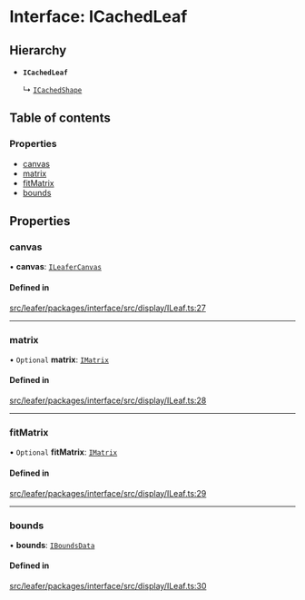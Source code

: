 # Interface: ICachedLeaf

## Hierarchy

- **`ICachedLeaf`**

  ↳ [`ICachedShape`](ICachedShape.md)

## Table of contents

### Properties

- [canvas](ICachedLeaf.md#canvas)
- [matrix](ICachedLeaf.md#matrix)
- [fitMatrix](ICachedLeaf.md#fitmatrix)
- [bounds](ICachedLeaf.md#bounds)

## Properties

### canvas

• **canvas**: [`ILeaferCanvas`](ILeaferCanvas.md)

#### Defined in

[src/leafer/packages/interface/src/display/ILeaf.ts:27](https://github.com/leaferjs/leafer/blob/ddf9650d989917c451947b101193d83f38b9fdcf/packages/interface/src/display/ILeaf.ts#L27)

___

### matrix

• `Optional` **matrix**: [`IMatrix`](IMatrix.md)

#### Defined in

[src/leafer/packages/interface/src/display/ILeaf.ts:28](https://github.com/leaferjs/leafer/blob/ddf9650d989917c451947b101193d83f38b9fdcf/packages/interface/src/display/ILeaf.ts#L28)

___

### fitMatrix

• `Optional` **fitMatrix**: [`IMatrix`](IMatrix.md)

#### Defined in

[src/leafer/packages/interface/src/display/ILeaf.ts:29](https://github.com/leaferjs/leafer/blob/ddf9650d989917c451947b101193d83f38b9fdcf/packages/interface/src/display/ILeaf.ts#L29)

___

### bounds

• **bounds**: [`IBoundsData`](IBoundsData.md)

#### Defined in

[src/leafer/packages/interface/src/display/ILeaf.ts:30](https://github.com/leaferjs/leafer/blob/ddf9650d989917c451947b101193d83f38b9fdcf/packages/interface/src/display/ILeaf.ts#L30)
